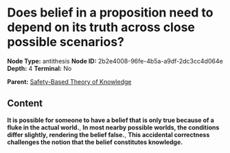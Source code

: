 # Does belief in a proposition need to depend on its truth across close possible scenarios?

**Node Type:** antithesis
**Node ID:** 2b2e4008-96fe-4b5a-a9df-2dc3cc4d064e
**Depth:** 4
**Terminal:** No

**Parent:** [Safety-Based Theory of Knowledge](safety-based-theory-of-knowledge-synthesis-1cacd25a-9a70-4642-920d-232b8ef6dbd3.md)

## Content

**It is possible for someone to have a belief that is only true because of a fluke in the actual world.**, **In most nearby possible worlds, the conditions differ slightly, rendering the belief false.**, **This accidental correctness challenges the notion that the belief constitutes knowledge.**
